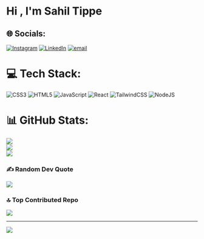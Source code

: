 # Hi , I'm Sahil Tippe 


## 🌐 Socials:
[![Instagram](https://img.shields.io/badge/Instagram-%23E4405F.svg?logo=Instagram&logoColor=white)](https://instagram.com/https://www.instagram.com/sahillllll_00/) [![LinkedIn](https://img.shields.io/badge/LinkedIn-%230077B5.svg?logo=linkedin&logoColor=white)](https://linkedin.com/in/https://www.linkedin.com/in/sahil-tippe-b20766284/) [![email](https://img.shields.io/badge/Email-D14836?logo=gmail&logoColor=white)](mailto:sahiltippe111@gmail.com) 

# 💻 Tech Stack:
![CSS3](https://img.shields.io/badge/css3-%231572B6.svg?style=flat-square&logo=css3&logoColor=white) ![HTML5](https://img.shields.io/badge/html5-%23E34F26.svg?style=flat-square&logo=html5&logoColor=white) ![JavaScript](https://img.shields.io/badge/javascript-%23323330.svg?style=flat-square&logo=javascript&logoColor=%23F7DF1E) ![React](https://img.shields.io/badge/react-%2320232a.svg?style=flat-square&logo=react&logoColor=%2361DAFB) ![TailwindCSS](https://img.shields.io/badge/tailwindcss-%2338B2AC.svg?style=flat-square&logo=tailwind-css&logoColor=white) ![NodeJS](https://img.shields.io/badge/node.js-6DA55F?style=flat-square&logo=node.js&logoColor=white)
# 📊 GitHub Stats:
![](https://github-readme-stats.vercel.app/api?username=sahillll0&theme=merko&hide_border=false&include_all_commits=false&count_private=false)<br/>
![](https://nirzak-streak-stats.vercel.app/?user=sahillll0&theme=merko&hide_border=false)<br/>
![](https://github-readme-stats.vercel.app/api/top-langs/?username=sahillll0&theme=merko&hide_border=false&include_all_commits=false&count_private=false&layout=compact)

### ✍️ Random Dev Quote
![](https://quotes-github-readme.vercel.app/api?type=horizontal&theme=radical)

### 🔝 Top Contributed Repo
![](https://github-contributor-stats.vercel.app/api?username=sahillll0&limit=5&theme=dark&combine_all_yearly_contributions=true)

---
[![](https://visitcount.itsvg.in/api?id=sahillll0&icon=0&color=0)](https://visitcount.itsvg.in)

<!-- Proudly created with GPRM ( https://gprm.itsvg.in ) -->
